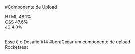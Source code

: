#Componente de Upload<br>

HTML 48.1%<br>
CSS 47.6%<br>
JS 4.3%<br><br>

Esse é o Desafio #14 #boraCodar um componente de upload<br>
Rocketseat
